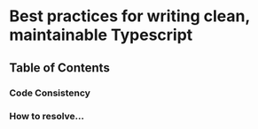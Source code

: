 # Best practices for writing clean, maintainable Typescript

## Table of Contents

### Code Consistency

### How to resolve...

